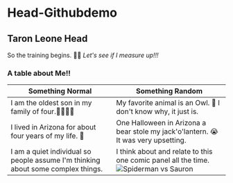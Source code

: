 # Head-Githubdemo
## Taron Leone Head
So the training begins. :weight_lifting_man: *Let's see if I measure up!!!*

### A table about Me!!

|Something Normal | Something Random|
|-----------------|-----------------|
|I am the oldest son in my family of four.:family_man_woman_boy_boy:| My favorite animal is an Owl. :owl: I don't know why, it just is.|
|I lived in Arizona for about four years of my life. :snake: | One Halloween in Arizona a bear stole my jack'o'lantern. :sob: It was very upsetting.|
|I am a quiet individual so people assume I'm thinking about some complex things.| I think about and relate to this one comic panel all the time.![Spiderman vs Sauron](https://i.kym-cdn.com/photos/images/original/001/125/992/944.jpg)|
